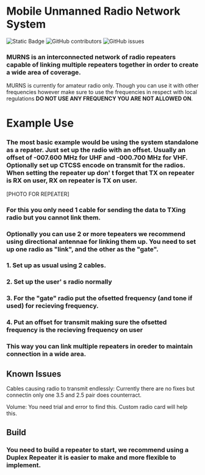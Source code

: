 # Mobile Unmanned Radio Network System

![Static Badge](https://img.shields.io/badge/License-CC_BY--NC--SA%204.0-green?style=for-the-badge&logo=creativecommons&logoColor=green)
![GitHub contributors](https://img.shields.io/github/contributors/TA-Hermes/MURNS?style=for-the-badge)
![GitHub issues](https://img.shields.io/github/issues/TA-Hermes/MURNS?style=for-the-badge&color=red)


### MURNS is an interconnected network of radio repeaters capable of linking multiple repeaters together in order to create a wide area of coverage.

MURNS is currently for amateur radio only. Though you can use it with other frequencies however make sure to use the frequencies in respect with local regulations **DO NOT USE ANY FREQUENCY YOU ARE NOT ALLOWED ON**.

# Example Use

### The most basic example would be using the system standalone as a repater. Just set up the radio with an offset. Usually an offset of **-007.600 MHz** for UHF and **-000.700 MHz** for VHF. Optionally set up CTCSS encode on transmit for the radios. When setting the repeater up don' t forget that TX on repeater is RX on user, RX on repeater is TX on user.

[PHOTO FOR REPEATER]

### For this you only need 1 cable for sending the data to TXing radio but you cannot link them. 


### Optionally you can use 2 or more tepeaters we recommend using directional antennae for linking them up. You need to set up one radio as "link", and the other as the "gate".

### 1. Set up as usual using 2 cables.
### 2. Set up the user' s radio normally
### 3. For the "gate" radio put the ofsetted frequency (and tone if used) for recieving frequency. 
### 4. Put an offset for transmit making sure the ofsetted frequency is the recieving frequency on user

### This way you can link multiple repeaters in oreder to maintain connection in a wide area. 

## Known Issues

 Cables causing radio to transmit endlessly: Currently there are no fixes but connectin only one 3.5 and 2.5 pair does counterract. 

Volume: You need trial and error to find this. Custom radio card will help this. 

## Build

### You need to build a repeater to start, we recommend using a Duplex Repeater it is easier to make and more flexible to implement. 













